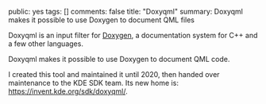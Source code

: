 public: yes
tags: []
comments: false
title: "Doxyqml"
summary: Doxyqml makes it possible to use Doxygen to document QML files

Doxyqml is an input filter for [Doxygen](http://www.doxygen.org), a documentation system for C++ and a few other languages.

Doxyqml makes it possible to use Doxygen to document QML code.

I created this tool and maintained it until 2020, then handed over maintenance to the KDE SDK team. Its new home is: <https://invent.kde.org/sdk/doxyqml/>.
